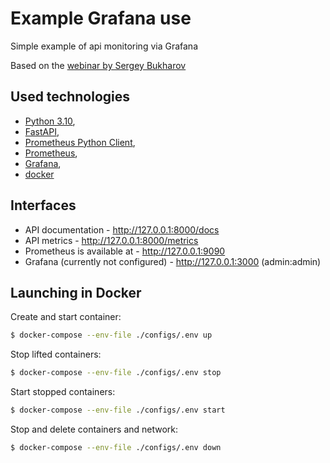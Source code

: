 # Example Grafana use
  
Simple example of api monitoring via Grafana

Based on the [webinar by Sergey Bukharov](https://www.youtube.com/watch?v=Q_fKb0nrfCg)
  
  
## Used technologies
  
* [Python 3.10](https://docs.python.org/3.10/),
* [FastAPI](https://fastapi.tiangolo.com/), 
* [Prometheus Python Client](https://prometheus.github.io/client_python/),
* [Prometheus](https://prometheus.io/), 
* [Grafana](https://grafana.com/), 
* [docker](https://docs.docker.com/)
  
  
## Interfaces

- API documentation - http://127.0.0.1:8000/docs
- API metrics - http://127.0.0.1:8000/metrics
- Prometheus is available at - http://127.0.0.1:9090  
- Grafana (currently not configured) - http://127.0.0.1:3000 (admin:admin)   
  
  
## Launching in Docker

Create and start container:
```bash
$ docker-compose --env-file ./configs/.env up 
```
Stop lifted containers:
```bash
$ docker-compose --env-file ./configs/.env stop
```
Start stopped containers:
```bash
$ docker-compose --env-file ./configs/.env start
```
Stop and delete containers and network:
```bash
$ docker-compose --env-file ./configs/.env down
```